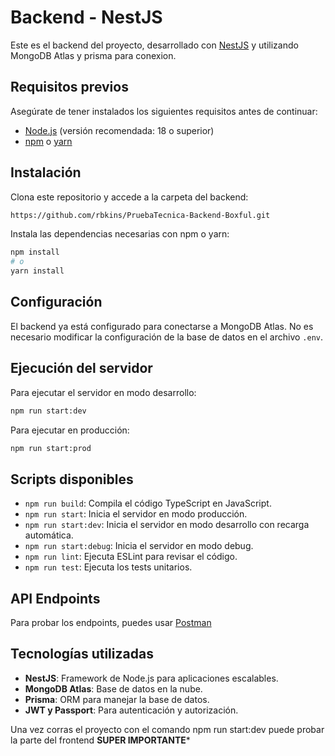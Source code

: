 # Backend - NestJS

Este es el backend del proyecto, desarrollado con [NestJS](https://nestjs.com/) y utilizando MongoDB Atlas y prisma para conexion.

## Requisitos previos

Asegúrate de tener instalados los siguientes requisitos antes de continuar:
- [Node.js](https://nodejs.org/) (versión recomendada: 18 o superior)
- [npm](https://www.npmjs.com/) o [yarn](https://yarnpkg.com/)

## Instalación

Clona este repositorio y accede a la carpeta del backend:

```sh
https://github.com/rbkins/PruebaTecnica-Backend-Boxful.git
```

Instala las dependencias necesarias con npm o yarn:

```sh
npm install
# o
yarn install
```

## Configuración

El backend ya está configurado para conectarse a MongoDB Atlas. No es necesario modificar la configuración de la base de datos en el archivo `.env`.

## Ejecución del servidor

Para ejecutar el servidor en modo desarrollo:

```sh
npm run start:dev
```

Para ejecutar en producción:

```sh
npm run start:prod
```

## Scripts disponibles

- `npm run build`: Compila el código TypeScript en JavaScript.
- `npm run start`: Inicia el servidor en modo producción.
- `npm run start:dev`: Inicia el servidor en modo desarrollo con recarga automática.
- `npm run start:debug`: Inicia el servidor en modo debug.
- `npm run lint`: Ejecuta ESLint para revisar el código.
- `npm run test`: Ejecuta los tests unitarios.

## API Endpoints

Para probar los endpoints, puedes usar [Postman](https://www.postman.com/)

## Tecnologías utilizadas

- **NestJS**: Framework de Node.js para aplicaciones escalables.
- **MongoDB Atlas**: Base de datos en la nube.
- **Prisma**: ORM para manejar la base de datos.
- **JWT y Passport**: Para autenticación y autorización.




Una vez corras el proyecto con el comando 
npm run start:dev
puede probar la parte del  frontend ******SUPER IMPORTANTE*******
